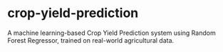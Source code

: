 # crop-yield-prediction
A machine learning-based Crop Yield Prediction system using Random Forest Regressor, trained on real-world agricultural data. 
